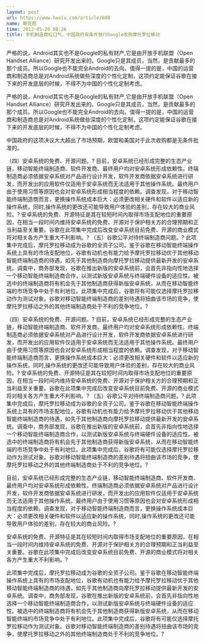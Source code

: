 ```yaml
---
layout: post
url: https://www.huxiu.com/article/608
name: 朝克图
time: 2012-05-20 08:26
title: 手机制造商松口气，中国政府有条件放行Google收购摩托罗拉移动
---
```

严格的说，Android其实也不是Google的私有财产,它是由开放手机联盟（Open Handset Alliance）研究开发出来的。Google只是其成员，当然，是贡献最多的那个成员。所以Google也不能完全Android的去向。值得一提的是，中国的运营商和制造商总是对Android系统做些深度的个性化定制，这项约定能保证谷歌在接下来的开发底层的时候，不得不为中国的个性化定制考虑。

严格的说，Android其实也不是Google的私有财产,它是由开放手机联盟（Open Handset Alliance）研究开发出来的。Google只是其成员，当然，是贡献最多的那个成员。所以Google也不能完全Android的去向。值得一提的是，中国的运营商和制造商总是对Android系统做些深度的个性化定制，这项约定能保证谷歌在接下来的开发底层的时候，不得不为中国的个性化定制考虑。

中国政府的这项决议大大超出了市场预期，欧盟和美国对于此次收购都是无条件批准的。

（四）安卓系统的免费、开源问题。? 目前，安卓系统已经形成完整的生态产业链，移动智能终端制造商、软件开发商、最终用户均对安卓系统形成依赖性。终端制造商必须依据安卓系统对产品进行设计开发，软件开发商依据安卓系统进行研发，而开发出的应用软件仅适用于安卓系统而无法适用于其他操作系统。最终用户由于使用习惯等原因也会对安卓系统形成相当程度的依赖。调查发现，对于移动智能终端制造商而言，更换操作系统成本巨大：必须更改相关硬件和软件以适应新的操作系统，同时,操作系统的更改还可能导致用户体验的差别，存在较大的商业风险。? 安卓系统的免费、开源特征是其在较短时间内取得市场支配地位的重要原因，在相当一段时间内维持安卓系统的免费、开源对于保护相关方的合理预期和正当利益至关重要。谷歌在此项集中完成后改变安卓系统目前免费、开源的商业模式将对相关各方产生重大不利影响。? （五）谷歌公平对待终端制造商问题。? 此项集中完成后，摩托罗拉移动成为谷歌的全资子公司。鉴于谷歌在移动智能终端操作系统上具有的市场支配地位，谷歌有动机也有能力给予摩托罗拉移动优于其他移动智能终端制造商的待遇，如先于其他制造商向摩托罗拉移动提供最新开发的安卓系统。调查中，商务部发现，谷歌在推出新版的安卓系统前，会首先非指向性地选择一个移动智能终端制造商合作，以测试新版安卓系统与终端硬件设备的适应性。被选中的终端制造商将有机会先于其他制造商获得新版安卓系统，从而在移动智能终端的市场竞争中处于有利地位。此项集中完成后，谷歌将有可能仅选择摩托罗拉移动作为测试对象。谷歌对移动智能终端制造商的差别待遇将扭曲该市场的竞争，使摩托罗拉移动之外的其他终端制造商处于不利的竞争地位。?

（四）安卓系统的免费、开源问题。? 目前，安卓系统已经形成完整的生态产业链，移动智能终端制造商、软件开发商、最终用户均对安卓系统形成依赖性。终端制造商必须依据安卓系统对产品进行设计开发，软件开发商依据安卓系统进行研发，而开发出的应用软件仅适用于安卓系统而无法适用于其他操作系统。最终用户由于使用习惯等原因也会对安卓系统形成相当程度的依赖。调查发现，对于移动智能终端制造商而言，更换操作系统成本巨大：必须更改相关硬件和软件以适应新的操作系统，同时,操作系统的更改还可能导致用户体验的差别，存在较大的商业风险。? 安卓系统的免费、开源特征是其在较短时间内取得市场支配地位的重要原因，在相当一段时间内维持安卓系统的免费、开源对于保护相关方的合理预期和正当利益至关重要。谷歌在此项集中完成后改变安卓系统目前免费、开源的商业模式将对相关各方产生重大不利影响。? （五）谷歌公平对待终端制造商问题。? 此项集中完成后，摩托罗拉移动成为谷歌的全资子公司。鉴于谷歌在移动智能终端操作系统上具有的市场支配地位，谷歌有动机也有能力给予摩托罗拉移动优于其他移动智能终端制造商的待遇，如先于其他制造商向摩托罗拉移动提供最新开发的安卓系统。调查中，商务部发现，谷歌在推出新版的安卓系统前，会首先非指向性地选择一个移动智能终端制造商合作，以测试新版安卓系统与终端硬件设备的适应性。被选中的终端制造商将有机会先于其他制造商获得新版安卓系统，从而在移动智能终端的市场竞争中处于有利地位。此项集中完成后，谷歌将有可能仅选择摩托罗拉移动作为测试对象。谷歌对移动智能终端制造商的差别待遇将扭曲该市场的竞争，使摩托罗拉移动之外的其他终端制造商处于不利的竞争地位。?

目前，安卓系统已经形成完整的生态产业链，移动智能终端制造商、软件开发商、最终用户均对安卓系统形成依赖性。终端制造商必须依据安卓系统对产品进行设计开发，软件开发商依据安卓系统进行研发，而开发出的应用软件仅适用于安卓系统而无法适用于其他操作系统。最终用户由于使用习惯等原因也会对安卓系统形成相当程度的依赖。调查发现，对于移动智能终端制造商而言，更换操作系统成本巨大：必须更改相关硬件和软件以适应新的操作系统，同时,操作系统的更改还可能导致用户体验的差别，存在较大的商业风险。?

安卓系统的免费、开源特征是其在较短时间内取得市场支配地位的重要原因，在相当一段时间内维持安卓系统的免费、开源对于保护相关方的合理预期和正当利益至关重要。谷歌在此项集中完成后改变安卓系统目前免费、开源的商业模式将对相关各方产生重大不利影响。?

此项集中完成后，摩托罗拉移动成为谷歌的全资子公司。鉴于谷歌在移动智能终端操作系统上具有的市场支配地位，谷歌有动机也有能力给予摩托罗拉移动优于其他移动智能终端制造商的待遇，如先于其他制造商向摩托罗拉移动提供最新开发的安卓系统。调查中，商务部发现，谷歌在推出新版的安卓系统前，会首先非指向性地选择一个移动智能终端制造商合作，以测试新版安卓系统与终端硬件设备的适应性。被选中的终端制造商将有机会先于其他制造商获得新版安卓系统，从而在移动智能终端的市场竞争中处于有利地位。此项集中完成后，谷歌将有可能仅选择摩托罗拉移动作为测试对象。谷歌对移动智能终端制造商的差别待遇将扭曲该市场的竞争，使摩托罗拉移动之外的其他终端制造商处于不利的竞争地位。?

